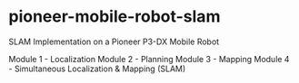 # pioneer-mobile-robot-slam
SLAM Implementation on a Pioneer P3-DX Mobile Robot

Module 1 - Localization
Module 2 - Planning
Module 3 - Mapping
Module 4 - Simultaneous Localization & Mapping (SLAM)
